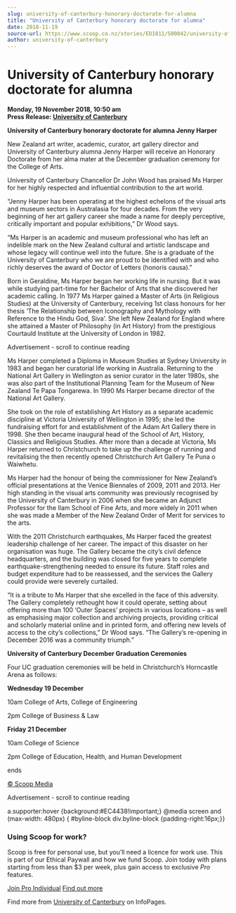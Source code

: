 ```yaml
---
slug: university-of-canterbury-honorary-doctorate-for-alumna
title: "University of Canterbury honorary doctorate for alumna"
date: 2018-11-19
source-url: https://www.scoop.co.nz/stories/ED1811/S00042/university-of-canterbury-honorary-doctorate-for-alumna.htm
author: university-of-canterbury
---
```

University of Canterbury honorary doctorate for alumna
======================================================

**Monday, 19 November 2018, 10:50 am**  
**Press Release: [University of Canterbury](https://info.scoop.co.nz/University_of_Canterbury)**

**University of Canterbury honorary doctorate for alumna Jenny Harper**

New Zealand art writer, academic, curator, art gallery director and University of Canterbury alumna Jenny Harper will receive an Honorary Doctorate from her alma mater at the December graduation ceremony for the College of Arts.

University of Canterbury Chancellor Dr John Wood has praised Ms Harper for her highly respected and influential contribution to the art world.

“Jenny Harper has been operating at the highest echelons of the visual arts and museum sectors in Australasia for four decades. From the very beginning of her art gallery career she made a name for deeply perceptive, critically important and popular exhibitions,” Dr Wood says.

“Ms Harper is an academic and museum professional who has left an indelible mark on the New Zealand cultural and artistic landscape and whose legacy will continue well into the future. She is a graduate of the University of Canterbury who we are proud to be identified with and who richly deserves the award of Doctor of Letters (honoris causa).”

Born in Geraldine, Ms Harper began her working life in nursing. But it was while studying part-time for her Bachelor of Arts that she discovered her academic calling. In 1977 Ms Harper gained a Master of Arts (in Religious Studies) at the University of Canterbury, receiving 1st class honours for her thesis ‘The Relationship between Iconography and Mythology with Reference to the Hindu God, Siva’. She left New Zealand for England where she attained a Master of Philosophy (in Art History) from the prestigious Courtauld Institute at the University of London in 1982.

Advertisement - scroll to continue reading





Ms Harper completed a Diploma in Museum Studies at Sydney University in 1983 and began her curatorial life working in Australia. Returning to the National Art Gallery in Wellington as senior curator in the later 1980s, she was also part of the Institutional Planning Team for the Museum of New Zealand Te Papa Tongarewa. In 1990 Ms Harper became director of the National Art Gallery.

She took on the role of establishing Art History as a separate academic discipline at Victoria University of Wellington in 1995; she led the fundraising effort for and establishment of the Adam Art Gallery there in 1998. She then became inaugural head of the School of Art, History, Classics and Religious Studies. After more than a decade at Victoria, Ms Harper returned to Christchurch to take up the challenge of running and revitalising the then recently opened Christchurch Art Gallery Te Puna o Waiwhetu.

Ms Harper had the honour of being the commissioner for New Zealand’s official presentations at the Venice Biennales of 2009, 2011 and 2013. Her high standing in the visual arts community was previously recognised by the University of Canterbury in 2006 when she became an Adjunct Professor for the Ilam School of Fine Arts, and more widely in 2011 when she was made a Member of the New Zealand Order of Merit for services to the arts.

With the 2011 Christchurch earthquakes, Ms Harper faced the greatest leadership challenge of her career. The impact of this disaster on her organisation was huge. The Gallery became the city’s civil defence headquarters, and the building was closed for five years to complete earthquake-strengthening needed to ensure its future. Staff roles and budget expenditure had to be reassessed, and the services the Gallery could provide were severely curtailed.

“It is a tribute to Ms Harper that she excelled in the face of this adversity. The Gallery completely rethought how it could operate, setting about offering more than 100 ‘Outer Spaces’ projects in various locations – as well as emphasising major collection and archiving projects, providing critical and scholarly material online and in printed form, and offering new levels of access to the city’s collections,” Dr Wood says. “The Gallery’s re-opening in December 2016 was a community triumph.”

**University of Canterbury December Graduation Ceremonies**

Four UC graduation ceremonies will be held in Christchurch’s Horncastle Arena as follows:

**Wednesday 19 December**

10am College of Arts, College of Engineering

2pm College of Business & Law

**Friday 21 December**

10am College of Science

2pm College of Education, Health, and Human Development

ends  

[© Scoop Media](http://www.scoop.co.nz/about/terms.html)  

Advertisement - scroll to continue reading



a.supporter:hover {background:#EC4438!important;} @media screen and (max-width: 480px) { #byline-block div.byline-block {padding-right:16px;}}

### Using Scoop for work?

Scoop is free for personal use, but you’ll need a licence for work use. This is part of our Ethical Paywall and how we fund Scoop. Join today with plans starting from less than $3 per week, plus gain access to exclusive _Pro_ features.  
  
[Join Pro Individual](https://pro.scoop.co.nz/Individual/?from=ProIn24) [Find out more](https://pro.scoop.co.nz/using-scoop-for-work/?from=ProIn24)

Find more from [University of Canterbury](https://info.scoop.co.nz/University_of_Canterbury) on InfoPages.
